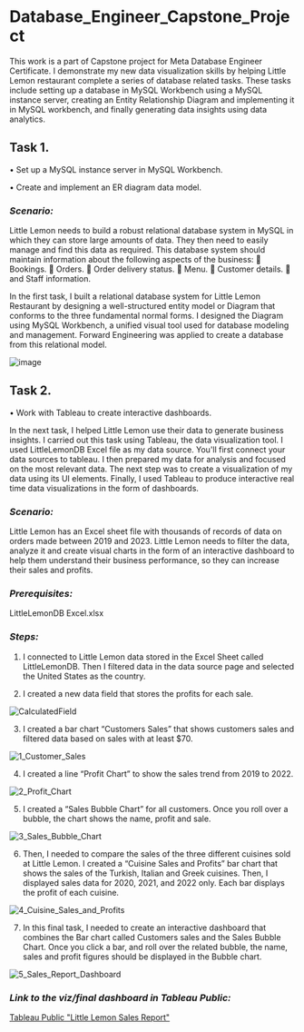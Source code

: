# **Database_Engineer_Capstone_Project**

This work is a part of Capstone project for Meta Database Engineer Certificate. I demonstrate my new data visualization skills by helping Little Lemon restaurant complete a series of database related tasks. These tasks include setting up a database in MySQL Workbench using a MySQL instance server, creating an Entity Relationship Diagram and implementing it in MySQL workbench, and finally generating data insights using data analytics.

## **Task 1.**

•	Set up a MySQL instance server in MySQL Workbench.

•	Create and implement an ER diagram data model.

### _*Scenario:*_

Little Lemon needs to build a robust relational database system in MySQL in which they can store large amounts of data. They then need to easily manage and find this data as required. This database system should maintain information about the following aspects of the business: 
	Bookings.
	Orders.
	Order delivery status.
	Menu.
	Customer details.
	and Staff information.

In the first task, I built a relational database system for Little Lemon Restaurant by designing a well-structured entity model or Diagram that conforms to the three fundamental normal forms. I designed the Diagram using MySQL Workbench, a unified visual tool used for database modeling and management. Forward Engineering was applied to create a database from this relational model.

![image](https://github.com/anuta7794/Database_Engineer_Capstone_Project/assets/153844737/4c538579-395b-4c6e-ba21-5d0360465128)


 

## Task 2.

•	Work with Tableau to create interactive dashboards.

In the next task, I helped Little Lemon use their data to generate business insights. I carried out this task using Tableau, the data visualization tool. I used LittleLemonDB Excel file as my data source. You'll first connect your data sources to tableau. I then prepared my data for analysis and focused on the most relevant data. The next step was to create a visualization of my data using its UI elements. Finally, I used Tableau to produce interactive real time data visualizations in the form of dashboards.

### _*Scenario:*_

Little Lemon has an Excel sheet file with thousands of records of data on orders made between 2019 and 2023. Little Lemon needs to filter the data, analyze it and create visual charts in the form of an interactive dashboard to help them understand their business performance, so they can increase their sales and profits.

### _*Prerequisites:*_

LittleLemonDB Excel.xlsx

### _*Steps:*_

1)	I connected to Little Lemon data stored in the Excel Sheet called LittleLemonDB. Then I filtered data in the data source page and selected the United States as the country.

2)	I created a new data field that stores the profits for each sale.

![CalculatedField](https://github.com/anuta7794/Database_Engineer_Capstone_Project/assets/153844737/0fd44a19-80c7-4dbb-a5a9-f62b75e221b0)

3)	I created a bar chart “Customers Sales” that shows customers sales and filtered data based on sales with at least $70.

![1_Customer_Sales](https://github.com/anuta7794/Database_Engineer_Capstone_Project/assets/153844737/c31bd310-669c-4a8e-8973-1341f10df583)

4)	I created a line “Profit Chart” to show the sales trend from 2019 to 2022.

![2_Profit_Chart](https://github.com/anuta7794/Database_Engineer_Capstone_Project/assets/153844737/169a2ed3-67f8-4a1a-aa4b-12119cc605b8)

5)	I created a “Sales Bubble Chart” for all customers. Once you roll over a bubble, the chart shows the name, profit and sale.

![3_Sales_Bubble_Chart](https://github.com/anuta7794/Database_Engineer_Capstone_Project/assets/153844737/01eb76c1-902f-4606-9a34-324af13920da)

6)	Then, I needed to compare the sales of the three different cuisines sold at Little Lemon. I created a “Cuisine Sales and Profits” bar chart that shows the sales of the Turkish, Italian and Greek cuisines. Then, I displayed sales data for 2020, 2021, and 2022 only. Each bar displays the profit of each cuisine. 

![4_Cuisine_Sales_and_Profits](https://github.com/anuta7794/Database_Engineer_Capstone_Project/assets/153844737/a21d5e29-b433-444c-b54a-08f2b9c1aa5f)

7)	In this final task, I needed to create an interactive dashboard that combines the Bar chart called Customers sales and the Sales Bubble Chart. Once you click a bar, and roll over the related bubble, the name, sales and profit figures should be displayed in the Bubble chart.

![5_Sales_Report_Dashboard](https://github.com/anuta7794/Database_Engineer_Capstone_Project/assets/153844737/84238197-2c3d-444c-a6cc-7310d853a1ca)

### _*Link to the viz/final dashboard in Tableau Public:*_

[Tableau Public "Little Lemon Sales Report"](https://github.com/anuta7794/Database_Engineer_Capstone_Project/blob/bad50d355f6683624ad1b73ed38c5a7059fb0587/Tableau_Sales_Report/Tableau)
